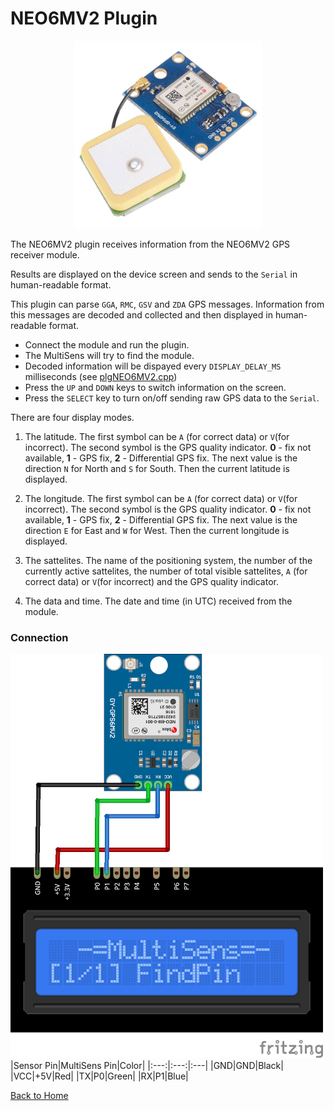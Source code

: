 # NEO6MV2 Plugin
<p align="center"><img src="NEO6MV2.png"/></p>

The NEO6MV2 plugin receives information from the NEO6MV2 GPS receiver module.

Results are displayed on the device screen and sends to the `Serial` in human-readable format. 

This plugin can parse `GGA`, `RMC`, `GSV` and `ZDA` GPS messages. Information from this messages
are decoded and collected and then displayed in human-readable format. 

* Connect the module and run the plugin.
* The MultiSens will try to find the module. 
* Decoded information will be dispayed every `DISPLAY_DELAY_MS` milliseconds (see [plgNEO6MV2.cpp](/plgNEO6MV2.cpp))
* Press the `UP` and `DOWN` keys to switch information on the screen.
* Press the `SELECT` key to turn on/off sending raw GPS data to the `Serial`.

There are four display modes.
1. The latitude. The first symbol can be `A` (for correct data) or `V`(for incorrect). The second 
symbol is the GPS quality indicator. **0** - fix not available, **1** - GPS fix, **2** - Differential GPS fix.
The next value is the direction `N` for North and `S` for South. Then the current latitude is displayed.

2. The longitude. The first symbol can be `A` (for correct data) or `V`(for incorrect). The second 
symbol is the GPS quality indicator. **0** - fix not available, **1** - GPS fix, **2** - Differential GPS fix.
The next value is the direction `E` for East and `W` for West. Then the current longitude is displayed.

3. The sattelites. The name of the positioning system, the number of the currently active sattelites,
the number of total visible sattelites, `A` (for correct data) or `V`(for incorrect) and the GPS quality indicator.

4. The data and time. The date and time (in UTC) received from the module.

### Connection
![NEO6MV2Connection](NEO6MV2-CONN.png)
|Sensor Pin|MultiSens Pin|Color|
|:---:|:---:|:---|
|GND|GND|Black|
|VCC|+5V|Red|
|TX|P0|Green|
|RX|P1|Blue|

[Back to Home](/#supported-devices)


